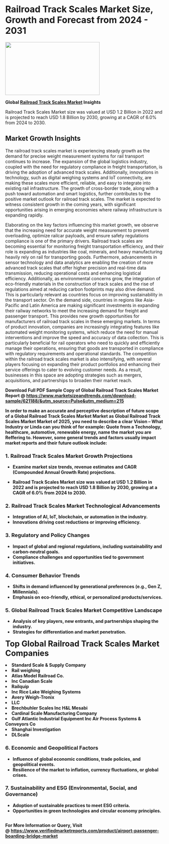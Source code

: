 <H1>Railroad Track Scales Market Size, Growth and Forecast from 2024 - 2031</H1><img class="aligncenter size-medium wp-image-584254" src="https://thirdeyenews.in/wp-content/uploads/2024/09/Global-Market-Research-300x168.jpeg" alt="" width="300" height="168" /><p><strong>Global&nbsp;<a href="https://www.marketsizeandtrends.com/download-sample/621188/&amp;utm_source=Pulse&amp;utm_medium=215">Railroad Track Scales Market</a> Insights</strong></p><p>Railroad Track Scales Market size was valued at USD 1.2 Billion in 2022 and is projected to reach USD 1.8 Billion by 2030, growing at a CAGR of 6.0% from 2024 to 2030.</p><p><h2>Market Growth Insights</h2> <p>The railroad track scales market is experiencing steady growth as the demand for precise weight measurement systems for rail transport continues to increase. The expansion of the global logistics industry, coupled with the need for regulatory compliance in freight transportation, is driving the adoption of advanced track scales. Additionally, innovations in technology, such as digital weighing systems and IoT connectivity, are making these scales more efficient, reliable, and easy to integrate into existing rail infrastructure. The growth of cross-border trade, along with a push toward automation and smart logistics, further contributes to the positive market outlook for railroad track scales. The market is expected to witness consistent growth in the coming years, with significant opportunities arising in emerging economies where railway infrastructure is expanding rapidly.</p> <p><strong></strong></p> <p>Elaborating on the key factors influencing this market growth, we observe that the increasing need for accurate weight measurement to prevent overloading, optimize railcar payloads, and ensure safety regulations compliance is one of the primary drivers. Railroad track scales are becoming essential for monitoring freight transportation efficiency, and their role is expanding as industries like coal, minerals, and heavy manufacturing heavily rely on rail for transporting goods. Furthermore, advancements in sensor technology and data analytics are enabling the creation of more advanced track scales that offer higher precision and real-time data transmission, reducing operational costs and enhancing logistical efficiency. Additionally, as environmental concerns grow, the integration of eco-friendly materials in the construction of track scales and the rise of regulations aimed at reducing carbon footprints may also drive demand. This is particularly relevant as countries focus on improving sustainability in the transport sector. On the demand side, countries in regions like Asia-Pacific and Latin America are making significant investments in expanding their railway networks to meet the increasing demand for freight and passenger transport. This provides new growth opportunities for manufacturers of railroad track scales in these emerging markets. In terms of product innovation, companies are increasingly integrating features like automated weight monitoring systems, which reduce the need for manual interventions and improve the speed and accuracy of data collection. This is particularly beneficial for rail operators who need to quickly and efficiently manage their operations, ensuring that goods are transported in compliance with regulatory requirements and operational standards. The competition within the railroad track scales market is also intensifying, with several players focusing on expanding their product portfolios and enhancing their service offerings to cater to evolving customer needs. As a result, businesses in this space are adopting strategies such as mergers, acquisitions, and partnerships to broaden their market reach.</p> <p><strong></p><p><span class=""><strong>Download Full PDF Sample Copy of Global Railroad Track Scales Market Report</strong> @ <a href="https://www.marketsizeandtrends.com/download-sample/621188/&amp;utm_source=Pulse&amp;utm_medium=215" target="_blank">https://www.marketsizeandtrends.com/download-sample/621188/&amp;utm_source=Pulse&amp;utm_medium=215</a></span></p><p>In order to make an accurate and perceptive description of future scope of a Global&nbsp;Railroad Track Scales Market Market as Global&nbsp;Railroad Track Scales Market Market of 2025, you need to describe a clear Vision &ndash; What Industry or Linda can you think of for example: Quote from a Technology, healthcare, automotive, renewable energy, name the market you are Reffering to. However, some general trends and factors usually impact market reports and their future outlook include:</p><h3>1.&nbsp;<strong>Railroad Track Scales Market Growth Projections</strong></h3><ul><li>Examine market size trends, revenue estimates and CAGR (Compounded Annual Growth Rate) projections.</li><li><p>Railroad Track Scales Market size was valued at USD 1.2 Billion in 2022 and is projected to reach USD 1.8 Billion by 2030, growing at a CAGR of 6.0% from 2024 to 2030.</p></li></ul><h3>2.&nbsp;<strong>Railroad Track Scales Market Technological Advancements</strong></h3><ul><li>Integration of AI, IoT, blockchain, or automation in the industry.</li><li>Innovations driving cost reductions or improving efficiency.</li></ul><h3>3.&nbsp;<strong>Regulatory and Policy Changes</strong></h3><ul><li>Impact of global and regional regulations, including sustainability and carbon-neutral goals.</li><li>Compliance challenges and opportunities tied to government initiatives.</li></ul><h3>4.&nbsp;<strong>Consumer Behavior Trends</strong></h3><ul><li>Shifts in demand influenced by generational preferences (e.g., Gen Z, Millennials).</li><li>Emphasis on eco-friendly, ethical, or personalized products/services.</li></ul><h3>5.&nbsp;<strong>Global Railroad Track Scales Market Competitive Landscape</strong></h3><ul><li>Analysis of key players, new entrants, and partnerships shaping the industry.</li><li>Strategies for differentiation and market penetration.</li></ul><p data-pm-slice="1 1 []"><span style="color: inherit; font-family: inherit; font-size: 25px;">Top Global Railroad Track Scales Market Companies</span></p><div class="" data-test-id=""><p><li>Standard Scale & Supply Company</li><li> Rail weighing</li><li> Atlas Model Railroad Co.</li><li> Inc Canadian Scale</li><li> Railquip</li><li> Inc Rice Lake Weighing Systems</li><li> Avery Weigh-Tronix</li><li> LLC</li><li> Brechbuhler Scales Inc H&L Mesabi</li><li> Cardinal Scale Manufacturing Company</li><li> Gulf Atlantic Industrial Equipment Inc Air Process Systems & Conveyors Co</li><li> Shanghai Investigation</li><li> DLScale</li></p></div><h3>6.&nbsp;<strong>Economic and Geopolitical Factors</strong></h3><ul><li>Influence of global economic conditions, trade policies, and geopolitical events.</li><li>Resilience of the market to inflation, currency fluctuations, or global crises.</li></ul><h3>7.&nbsp;<strong>Sustainability and ESG (Environmental, Social, and Governance)</strong></h3><ul><li>Adoption of sustainable practices to meet ESG criteria.</li><li>Opportunities in green technologies and circular economy principles.</li></ul><h2><strong style="font-size: 14px;">For More Information or Query, Visit @&nbsp;</strong><a style="background-color: #ffffff; font-size: 14px;" href="https://www.marketsizeandtrends.com/report/railroad-track-scales-market/" target="_blank">https://www.verifiedmarketreports.com/product/airport-passenger-boarding-bridge-market</a></h2>
